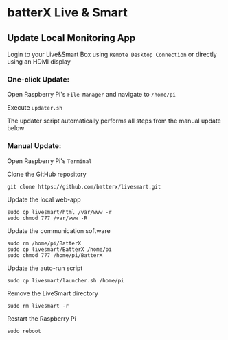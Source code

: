 # batterX Live & Smart

## Update Local Monitoring App

Login to your Live&Smart Box using `Remote Desktop Connection` or directly using an HDMI display

### One-click Update:

Open Raspberry Pi's `File Manager` and navigate to `/home/pi`

Execute `updater.sh`

The updater script automatically performs all steps from the manual update below

### Manual Update:

Open Raspberry Pi's `Terminal`

Clone the GitHub repository
```
git clone https://github.com/batterx/livesmart.git
```

Update the local web-app
```
sudo cp livesmart/html /var/www -r
sudo chmod 777 /var/www -R
```

Update the communication software
```
sudo rm /home/pi/BatterX
sudo cp livesmart/BatterX /home/pi
sudo chmod 777 /home/pi/BatterX
```

Update the auto-run script
```
sudo cp livesmart/launcher.sh /home/pi
```

Remove the LiveSmart directory
```
sudo rm livesmart -r
```

Restart the Raspberry Pi
```
sudo reboot
```
